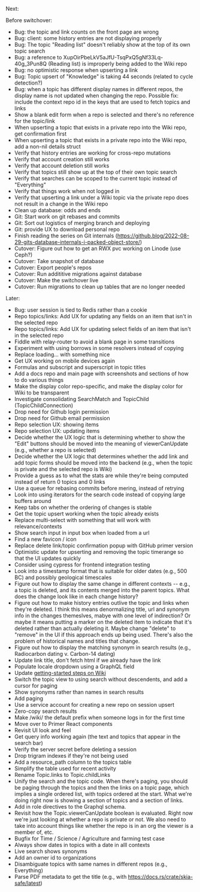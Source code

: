 Next:

Before switchover:
* Bug: the topic and link counts on the front page are wrong
* Bug: client: some history entries are not displaying properly
* Bug: The topic "Reading list" doesn't reliably show at the top of its own topic search
* Bug: a reference to XupOirPbeLkV5aJfU-TsqPxQ5gNf33Lq-40g_3Pun8Q (Reading list) is improperly being added to the Wiki repo
* Bug: no optimistic response when upserting a link
* Bug: Topic upsert of "Knowledge" is taking 44 seconds (related to cycle detection?)
* Bug: when a topic has different display names in different repos, the display name is not updated when changing the repo.  Possible fix: include the context repo id in the keys that are used to fetch topics and links
* Show a blank edit form when a repo is selected and there's no reference for the topic/link
* When upserting a topic that exists in a private repo into the Wiki repo, get confirmation first
* When upserting a topic that exists in a private repo into the Wiki repo, add a non-nil details struct
* Verify that history entries are working for cross-repo mutations
* Verify that account creation still works
* Verify that account deletion still works
* Verify that topics still show up at the top of their own topic search
* Verify that searches can be scoped to the current topic instead of "Everything"
* Verify that things work when not logged in
* Verify that upserting a link under a Wiki topic via the private repo does not result in a change in the Wiki repo
* Clean up database: odds and ends
* Git: Start work on git rebases and commits
* Git: Sort out logistics of merging branch and deploying
* Git: provide UX to download personal repo
* Finish reading the series on Git internals (https://github.blog/2022-08-29-gits-database-internals-i-packed-object-store/)
* Cutover: Figure out how to get an RWX pvc working on Linode (use Ceph?)
* Cutover: Take snapshot of database
* Cutover: Export people's repos
* Cutover: Run addititive migrations against database
* Cutover: Make the switchover live
* Cutover: Run migrations to clean up tables that are no longer needed


Later:
* Bug: user session is tied to Redis rather than a cookie
* Repo topics/links: Add UX for updating any fields on an item that isn't in the selected repo
* Repo topics/links: Add UX for updating select fields of an item that isn't in the selected repo
* Fiddle with relay-router to avoid a blank page in some transitions
* Experiment with using borrows in some resolvers instead of copying
* Replace <Suspense>loading...</Suspense> with something nice
* Get UX working on mobile devices again
* Formulas and subscript and superscript in topic titles
* Add a docs repo and main page with screenshots and sections of how to do various things
* Make the display color repo-specific, and make the display color for Wiki to be transparent
* Investigate consolidating SearchMatch and TopicChild (TopicChildConnection)
* Drop need for Github login permission
* Drop need for Github email permission
* Repo selection UX: showing items
* Repo selection UX: updating items
* Decide whether the UX logic that is determining whether to show the "Edit" buttons should be moved into the meaning of viewerCanUpdate (e.g., whether a repo is selected)
* Decide whether the UX logic that determines whether the add link and add topic forms should be moved into the backend (e.g., when the topic is private and the selected repo is Wiki)
* Provide a guess as to what the stats are while they're being computed instead of return 0 topics and 0 links
* Use a queue for rebasing commits before mering, instead of retrying
* Look into using iterators for the search code instead of copying large buffers around
* Keep tabs on whether the ordering of changes is stable
* Get the topic upsert working when the topic already exists
* Replace multi-select with something that will work with relevance/contexts
* Show search input in input box when loaded from a url
* Find a new favicon / icon
* Replace delete link/topic confirmation popup with GitHub primer version
* Optimistic update for upserting and removing the topic timerange so that the UI updates quickly
* Consider using cypress for frontend integration testing
* Look into a timestamp format that is suitable for older dates (e.g., 500 BC) and possibly geological timescales
* Figure out how to display the same change in different contexts -- e.g., a topic is deleted, and its contents merged into the parent topics.  What does the change look like in each change history?
* Figure out how to make history entries outlive the topic and links when they're deleted.  I think this means denormalizing title, url and synonym info in the changes themeslves, mabye with one level of indirection? Or maybe it means putting a marker on the deleted item to indicate that it's deleted rather than actually deleting it.  Maybe change "delete" to "remove" in the UI if this approach ends up being used.  There's also the problem of historical names and titles that change.
* Figure out how to display the matching synonym in search results (e.g., Radiocarbon dating v. Carbon-14 dating)
* Update link title, don't fetch html if we already have the link
* Populate locale dropdown using a GraphQL field
* Update [getting-started steps on Wiki](https://github.com/emwalker/digraph/wiki/Getting-started-with-development)
* Switch the topic view to using search without descendents, and add a cursor for paging
* Show synonyms rather than names in search results
* Add paging
* Use a service account for creating a new repo on session upsert
* Zero-copy search results
* Make /wiki/ the default prefix when someone logs in for the first time
* Move over to Primer React components
* Revisit UI look and feel
* Get query info working again (the text and topics that appear in the search bar)
* Verify the server secret before deleting a session
* Drop trigram indexes if they're not being used
* Add a resource_path column to the topics table
* Simplify the table used for recent activity
* Rename Topic.links to Topic.childLinks
* Unify the search and the topic code.  When there's paging, you should be paging through the topics and then the links on a topic page, which implies a single ordered list, with topics ordered at the start.  What we're doing right now is showing a section of topics and a section of links.
* Add in role directives to the Graphql schema.
* Revisit how the Topic.viewerCanUpdate boolean is evaluated.  Right now we're just looking at whether a repo is private or not.  We also need to take into account things like whether the repo is in an org the viewer is a member of, etc.
* Bugfix for Time / Science / Agriculture and farming test case
* Always show dates in topics with a date in alll contexts
* Live search shows synonyms
* Add an owner id to organizations
* Disambiguate topics with same names in different repos (e.g., Everything)
* Parse PDF metadata to get the title (e.g., with https://docs.rs/crate/skia-safe/latest)
